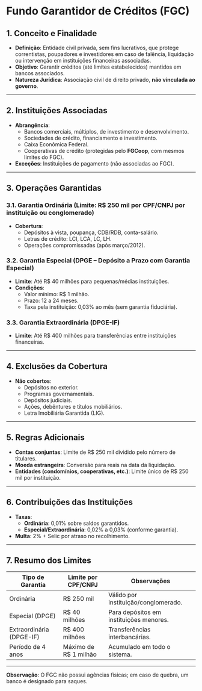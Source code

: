 # Fundo Garantidor de Créditos (FGC)  

## 1. Conceito e Finalidade  
- **Definição**: Entidade civil privada, sem fins lucrativos, que protege correntistas, poupadores e investidores em caso de falência, liquidação ou intervenção em instituições financeiras associadas.  
- **Objetivo**: Garantir créditos (até limites estabelecidos) mantidos em bancos associados.  
- **Natureza Jurídica**: Associação civil de direito privado, **não vinculada ao governo**.  

---

## 2. Instituições Associadas  
- **Abrangência**:  
  - Bancos comerciais, múltiplos, de investimento e desenvolvimento.  
  - Sociedades de crédito, financiamento e investimento.  
  - Caixa Econômica Federal.  
  - Cooperativas de crédito (protegidas pelo **FGCoop**, com mesmos limites do FGC).  
- **Exceções**: Instituições de pagamento (não associadas ao FGC).  

---

## 3. Operações Garantidas  
### 3.1. Garantia Ordinária (Limite: R$ 250 mil por CPF/CNPJ por instituição ou conglomerado)  
- **Cobertura**:  
  - Depósitos à vista, poupança, CDB/RDB, conta-salário.  
  - Letras de crédito: LCI, LCA, LC, LH.  
  - Operações compromissadas (após março/2012).  

### 3.2. Garantia Especial (DPGE – Depósito a Prazo com Garantia Especial)  
- **Limite**: Até R$ 40 milhões para pequenas/médias instituições.  
- **Condições**:  
  - Valor mínimo: R$ 1 milhão.  
  - Prazo: 12 a 24 meses.  
  - Taxa pela instituição: 0,03% ao mês (sem garantia fiduciária).  

### 3.3. Garantia Extraordinária (DPGE-IF)  
- **Limite**: Até R$ 400 milhões para transferências entre instituições financeiras.  

---

## 4. Exclusões da Cobertura  
- **Não cobertos**:  
  - Depósitos no exterior.  
  - Programas governamentais.  
  - Depósitos judiciais.  
  - Ações, debêntures e títulos mobiliários.  
  - Letra Imobiliária Garantida (LIG).  

---

## 5. Regras Adicionais  
- **Contas conjuntas**: Limite de R$ 250 mil dividido pelo número de titulares.  
- **Moeda estrangeira**: Conversão para reais na data da liquidação.  
- **Entidades (condomínios, cooperativas, etc.)**: Limite único de R$ 250 mil por instituição.  

---

## 6. Contribuições das Instituições  
- **Taxas**:  
  - **Ordinária**: 0,01% sobre saldos garantidos.  
  - **Especial/Extraordinária**: 0,02% a 0,03% (conforme garantia).  
- **Multa**: 2% + Selic por atraso no recolhimento.  

---

## 7. Resumo dos Limites  
| **Tipo de Garantia**       | **Limite por CPF/CNPJ**       | **Observações**                          |  
|----------------------------|-------------------------------|------------------------------------------|  
| Ordinária                  | R$ 250 mil                    | Válido por instituição/conglomerado.    |  
| Especial (DPGE)            | R$ 40 milhões                 | Para depósitos em instituições menores.  |  
| Extraordinária (DPGE-IF)   | R$ 400 milhões                | Transferências interbancárias.           |  
| Período de 4 anos          | Máximo de R$ 1 milhão         | Acumulado em todo o sistema.             |  

---

**Observação**: O FGC não possui agências físicas; em caso de quebra, um banco é designado para saques.  